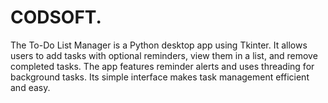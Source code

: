 # CODSOFT.
The To-Do List Manager is a Python desktop app using Tkinter. It allows users to add tasks with optional reminders, view them in a list, and remove completed tasks. The app features reminder alerts and uses threading for background tasks. Its simple interface makes task management efficient and easy.

